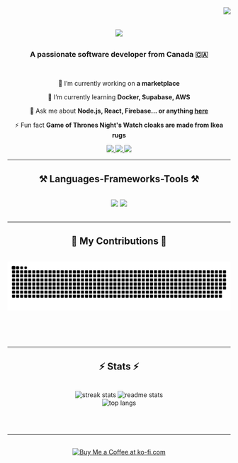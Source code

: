 <img align="right" src="https://visitor-badge.laobi.icu/badge?page_id=devs-sourav.devs-sourav" />

<h1 align="center">
    <img src="https://readme-typing-svg.herokuapp.com?font=Nunito+Sans&weight=700&size=35&duration=4000&pause=800&color=2859FF&background=FFFFFF00&center=true&vCenter=true&random=false&width=460&height=100&lines=Hey+There+%F0%9F%91%8B;I'm+Mernstack+Developer+%F0%9F%A7%91%E2%80%8D%F0%9F%92%BB;I'm+Fullstack+Developer+%F0%9F%A7%91%E2%80%8D%F0%9F%92%BB;I'm+Frontend+Developer+%F0%9F%A7%91%E2%80%8D%F0%9F%92%BB;I'm+Backend+Developer+%F0%9F%A7%91%E2%80%8D%F0%9F%92%BB;I'm+React+JS+Developer+%F0%9F%A7%91%E2%80%8D%F0%9F%92%BB;I'm+Node+JS+Developer+%F0%9F%A7%91%E2%80%8D%F0%9F%92%BB;I'm+JavaScript+Developer+%F0%9F%A7%91%E2%80%8D%F0%9F%92%BB;" />
</h1>

<h3 align="center">A passionate software developer from Canada 🇨🇦</h3>

<br/>

<div align="center">
 
 🔭 I’m currently working on **a marketplace**
 
 🌱 I’m currently learning **Docker, Supabase, AWS**

💬 Ask me about **Node.js, React, Firebase... or anything [here](https://github.com/salesp07/salesp07/issues)**

⚡ Fun fact **Game of Thrones Night's Watch cloaks are made from Ikea rugs**

 </div>
 
<div align="center"> 
  <a href="mailto:pedro.sales.muniz@gmail.com">
    <img src="https://img.shields.io/badge/Gmail-333333?style=for-the-badge&logo=gmail&logoColor=red" />
  </a>
  <a href="https://linkedin.com/in/pedro-sales-muniz" target="_blank">
    <img src="https://img.shields.io/badge/LinkedIn-0077B5?style=for-the-badge&logo=linkedin&logoColor=white" target="_blank" />
  </a>
  <a href="https://salesp07.github.io" target="_blank">
     <img src="https://img.shields.io/badge/Portfolio-FF5722?style=for-the-badge&logo=todoist&logoColor=white" target="_blank" /> <!-- sqlite, safari, google-chrome are other good icon options -->
  </a>
</div>

 <hr/>
 
<h2 align="center">⚒️ Languages-Frameworks-Tools ⚒️</h2>
<br/>
<div align="center">
    <img src="https://skillicons.dev/icons?i=react,bootstrap,mui,html,css,vscode,github,figma,tailwind,git,r" />
    <img src="https://skillicons.dev/icons?i=nodejs,python,javascript,typescript,express,firebase,mongodb,c,java,nextjs,mysql,flask" /><br>
</div>

<br/>
<hr/>

<div align="center">
  <h2>🐍 My Contributions 🐍</h2>
  <br>
  <img alt="snake eating my contributions" src="https://raw.githubusercontent.com/devs-sourav/devs-sourav/output/github-contribution-grid-snake.svg" />
  
  <br/><br/><br/>
</div>

<hr/>

<h2 align="center">⚡ Stats ⚡</h2>
<br>
<div align=center>
  <img width=390 src="https://github-readme-stats.vercel.app/api?username=devs-sourav&count_private=true&show_icons=true&theme=react&rank_icon=github&border_radius=10" alt="streak stats"/>
  <img width=390 src="https://github-readme-streak-stats.herokuapp.com/?user=devs-sourav&count_private=true&show_icons=true&theme=react&rank_icon=github&border_radius=10" alt="readme stats" />
  <br/>
  <img width=325 align="center" src="https://github-readme-stats-salesp07.vercel.app/api/top-langs/?username=salesp07&hide=HTML&langs_count=8&layout=compact&theme=react&border_radius=10&size_weight=0.5&count_weight=0.5&exclude_repo=github-readme-stats" alt="top langs" />
</div>

<br/><br/>

<hr/>

<br/>

<div align="center">
<a href='https://ko-fi.com/V7V4RAK9C' target='_blank'><img height='64' style='border:0px;height:64px;' src='https://storage.ko-fi.com/cdn/kofi1.png?v=3' border='0' alt='Buy Me a Coffee at ko-fi.com' /></a>
</div>

<br/>
